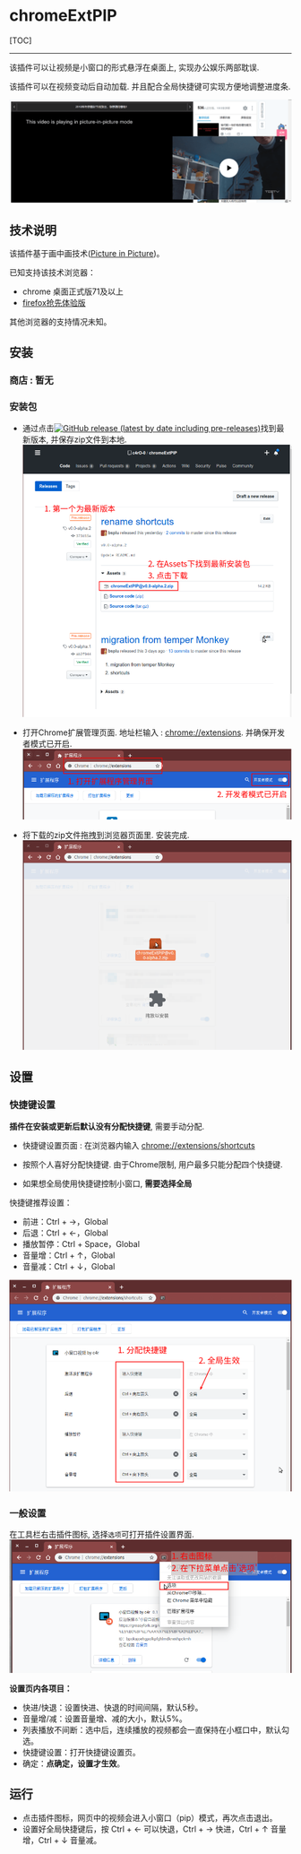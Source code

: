 # chromeExtPIP

[TOC]

---

该插件可以让视频是小窗口的形式悬浮在桌面上, 实现办公娱乐两部耽误.

该插件可以在视频变动后自动加载. 并且配合全局快捷键可实现方便地调整进度条.

![](./assets/readme/view.png)

## 技术说明

该插件基于画中画技术([Picture in Picture](https://w3c.github.io/picture-in-picture/))。

已知支持该技术浏览器：

- chrome 桌面正式版71及以上
- [firefox抢先体验版](https://support.mozilla.org/en-US/kb/about-picture-picture-firefox)

其他浏览器的支持情况未知。

## 安装

### 商店 : 暂无
### 安装包 

- 通过点击[![GitHub release (latest by date including pre-releases)](https://img.shields.io/github/v/release/c4rO-0/chromeExtPIP?include_prereleases&style=flat-square)](https://github.com/c4rO-0/chromeExtPIP/releases/latest)找到最新版本, 并保存zip文件到本地.
![](./assets/readme/ins_step1.png)

- 打开Chrome扩展管理页面. 地址栏输入 : [chrome://extensions](chrome://extensions). 并确保开发者模式已开启.
![](./assets/readme/ins_step2.png)

- 将下载的zip文件拖拽到浏览器页面里. 安装完成.
![](./assets/readme/ins_step3.png)


## 设置

### 快捷键设置

**插件在安装或更新后默认没有分配快捷键**, 需要手动分配.

- 快捷键设置页面 : 在浏览器内输入 [chrome://extensions/shortcuts](chrome://extensions/shortcuts) 

- 按照个人喜好分配快捷键. 由于Chrome限制, 用户最多只能分配四个快捷键.

- 如果想全局使用快捷键控制小窗口, **需要选择全局**

快捷键推荐设置：
* 前进：Ctrl + →，Global
* 后退：Ctrl + ←，Global
* 播放暂停：Ctrl + Space，Global
* 音量增：Ctrl + ↑，Global
* 音量减：Ctrl + ↓，Global

![](./assets/readme/set_step1.png)

### 一般设置
在工具栏右击插件图标, 选择`选项`可打开插件设置界面.
![](./assets/readme/set_step2.png)

**设置页内各项目：**

* 快进/快退：设置快进、快退的时间间隔，默认5秒。
* 音量增/减：设置音量增、减的大小，默认5%。
* 列表播放不间断：选中后，连续播放的视频都会一直保持在小框口中，默认勾选。
* 快捷键设置：打开快捷键设置页。
* 确定：**点确定，设置才生效**。

## 运行
* 点击插件图标，网页中的视频会进入小窗口（pip）模式，再次点击退出。
* 设置好全局快捷键后，按 Ctrl + ← 可以快退，Ctrl + → 快进，Ctrl + ↑ 音量增，Ctrl + ↓ 音量减。
